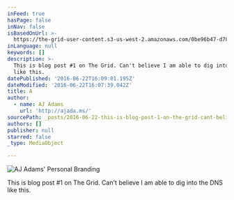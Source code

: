```yaml
---
inFeed: true
hasPage: false
inNav: false
isBasedOnUrl: >-
  https://the-grid-user-content.s3-us-west-2.amazonaws.com/0be96b47-d784-4c3e-9add-3d2d378b1c7b.png
inLanguage: null
keywords: []
description: >-
  This is blog post #1 on The Grid. Can't believe I am able to dig into the DNS
  like this.
datePublished: '2016-06-22T16:09:01.195Z'
dateModified: '2016-06-22T16:07:39.042Z'
title: A
author:
  - name: AJ Adams
    url: 'http://ajada.ms/'
sourcePath: _posts/2016-06-22-this-is-blog-post-1-on-the-grid-cant-believe-i-am-able-to.md
authors: []
publisher: null
starred: false
_type: MediaObject

---
```

![AJ Adams' Personal Branding](https://the-grid-user-content.s3-us-west-2.amazonaws.com/159a8862-095f-4b3a-b188-bb498e88e30f.png)

This is blog post \#1 on The Grid. Can't believe I am able to dig into the DNS like this.